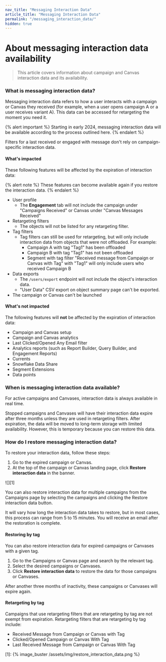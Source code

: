 ```yaml
---
nav_title: "Messaging Interaction Data"
article_title: "Messaging Interaction Data"
permalink: "/messaging_interaction_data/"
hidden: true
---
```


# About messaging interaction data availability

> This article covers information about campaign and Canvas interaction data and its availability.

### What is messaging interaction data?

Messaging interaction data refers to how a user interacts with a campaign or Canvas they received (for example, when a user opens campaign A or a user receives variant A). This data can be accessed for retargeting the moment you need it.

{% alert important %}
Starting in early 2024, messaging interaction data will be available according to the process outlined here.
{% endalert %}

Filters for a last received or engaged with message don't rely on campaign-specific interaction data. 

#### What's impacted

These following features will be affected by the expiration of interaction data:

{% alert note %}
These features can become available again if you restore the interaction data.
{% endalert %}

- User profile
    - The **Engagement** tab will not include the campaign under "Campaigns Received" or Canvas under "Canvas Messages Received"
- Retargeting filters
    - The objects will not be listed for any retargeting filter.
- Tag filters
    - Tag filters can still be used for retargeting, but will only include interaction data from objects that were not offloaded. For example:
        - Campaign A with tag "Tag1" has been offloaded
        - Campaign B with tag "Tag1" has not been offloaded
        - Segment with tag filter "Received message from Campaign or Canvas with Tag" with "Tag1" will only include users who received Campaign B
- Data exports
    - The `/users/export` endpoint will not include the object's interaction data.
    - "User Data" CSV export on object summary page can't be exported.
- The campaign or Canvas can't be launched

#### What's not impacted

The following features will **not** be affected by the expiration of interaction data:

- Campaign and Canvas setup 
- Campaign and Canvas analytics
- Last Clicked/Opened Any Email filter
- Analytics reports (such as Report Builder, Query Builder, and Engagement Reports)
- Currents
- Snowflake Data Share
- Segment Extensions
- Data points

### When is messaging interaction data available?

For active campaigns and Canvases, interaction data is always available in real time.

Stopped campaigns and Canvases will have their interaction data expire after three months unless they are used in retargeting filters. After expiration, the data will be moved to long-term storage with limited availability. However, this is temporary because you can restore this data.

### How do I restore messaging interaction data?

To restore your interaction data, follow these steps:

1. Go to the expired campaign or Canvas.
2. At the top of the campaign or Canvas landing page, click **Restore interaction data** in the banner.

![][1]

You can also restore interaction data for multiple campaigns from the Campaigns page by selecting the campaigns and clicking the Restore interaction data button.

It will vary how long the interaction data takes to restore, but in most cases, this process can range from 5 to 15 minutes. You will receive an email after the restoration is complete.

#### Restoring by tag

You can also restore interaction data for expired campaigns or Canvases with a given tag.

1. Go to the Campaigns or Canvas page and search by the relevant tag.
2. Select the desired campaigns or Canvases.
3. Click **Restore interaction data** to restore the data for those campaigns or Canvases.

After another three months of inactivity, these campaigns or Canvases will expire again.

#### Retargeting by tag

Campaigns that use retargeting filters that are retargeting by tag are not exempt from expiration. Retargeting filters that are retargeting by tag include:

- Received Message from Campaign or Canvas with Tag
- Clicked/Opened Campaign or Canvas With Tag
- Last Received Message from Campaign or Canvas With Tag

[1]: {% image_buster /assets/img/restore_interaction_data.png %}
